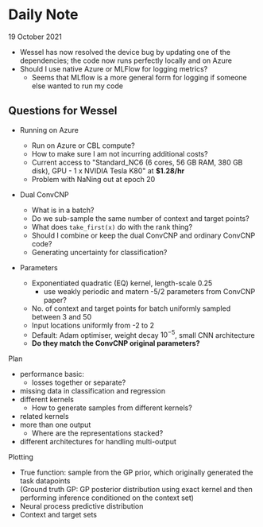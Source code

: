 # Daily Note

19 October 2021

- Wessel has now resolved the device bug by updating one of the dependencies; the code now runs perfectly locally and on Azure
- Should I use native Azure or MLFlow for logging metrics?
	- Seems that MLflow is a more general form for logging if someone else wanted to run my code

## Questions for Wessel

- Running on Azure
	- Run on Azure or CBL compute?
	- How to make sure I am not incurring additional costs?
	- Current access to "Standard_NC6 (6 cores, 56 GB RAM, 380 GB disk), GPU - 1 x NVIDIA Tesla K80" at **$1.28/hr**
	- Problem with NaNing out at epoch 20
- Dual ConvCNP
	- What is in a batch?
	- Do we sub-sample the same number of context and target points?
	- What does `take_first(x)` do with the rank thing?
	- Should I combine or keep the dual ConvCNP and ordinary ConvCNP code?
	- Generating uncertainty for classification?

- Parameters
	- Exponentiated quadratic (EQ) kernel, length-scale 0.25
		- use weakly periodic and matern -5/2 parameters from ConvCNP paper?
	- No. of context and target points for batch uniformly sampled between 3 and 50
	- Input locations uniformly from -2 to 2
	- Default: Adam optimiser, weight decay $10^{-5}$, small CNN architecture
	- **Do they match the ConvCNP original parameters?**

Plan
- performance basic:
	- losses together or separate?
- missing data in classification and regression
- different kernels
	- How to generate samples from different kernels?
- related kernels
- more than one output
	- Where are the representations stacked?
- different architectures for handling multi-output


Plotting
- True function: sample from the GP prior, which originally generated the task datapoints
- (Ground truth GP: GP posterior distribution using exact kernel and then performing inference conditioned on the context set)
- Neural process predictive distribution
- Context and target sets

